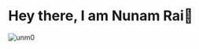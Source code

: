 <div align="left">
<h1 align="left">Hey there, I am Nunam Rai👋</h1>
<p align="left"> <img src="https://komarev.com/ghpvc/?username=unm0&label=Profile%20views&color=0e75b6&style=italic" alt="unm0" /> </p>
</div>
